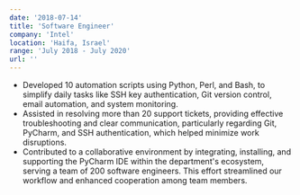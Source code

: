 ```yaml
---
date: '2018-07-14'
title: 'Software Engineer'
company: 'Intel'
location: 'Haifa, Israel'
range: 'July 2018 - July 2020'
url: ''
---
```

- Developed 10 automation scripts using Python, Perl, and Bash, to simplify daily tasks like SSH key authentication, Git version control, email automation, and system monitoring.
- Assisted in resolving more than 20 support tickets, providing effective troubleshooting and clear communication, particularly regarding Git, PyCharm, and SSH authentication, which helped minimize work disruptions.
- Contributed to a collaborative environment by integrating, installing, and supporting the PyCharm IDE within the department's ecosystem, serving a team of 200 software engineers. This effort streamlined our workflow and enhanced cooperation among team members.

